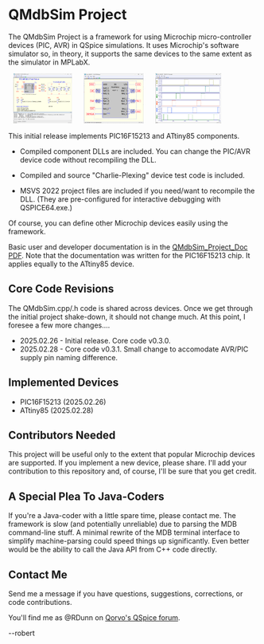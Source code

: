 # QMdbSim Project

The QMdbSim Project is a framework for using Microchip micro-controller devices (PIC, AVR) in QSpice simulations.  It uses Microchip's software simulator so, in theory, it supports the same devices to the same extent as the simulator in MPLabX.

<p>
    <img src="./images/image1.png" alt="Charlie-Plex Demo Schematic" height="100" hspace="10" >
    <img src="./images/image2.png" alt="PIC16F15213 Device Schematic" height="100" hspace="10" >
    <img src="./images/image3.png" alt="Charlie-Plex Waveforms" height="100" hspace="10" >
</p>

This initial release implements PIC16F15213 and ATtiny85 components.

* Compiled component DLLs are included.  You can change the PIC/AVR device code without recompiling the DLL.

* Compiled and source "Charlie-Plexing" device test code is included.

* MSVS 2022 project files are included if you need/want to recompile the DLL.  (They are pre-configured for interactive debugging with QSPICE64.exe.)

Of course, you can define other Microchip devices easily using the framework.

Basic user and developer documentation is in the [QMdbSim_Project_Doc PDF](./QMdbSim_Project_Doc.pdf).  Note that the documentation was written for the PIC16F15213 chip.  It applies equally to the ATtiny85 device.

## Core Code Revisions

The QMdbSim.cpp/.h code is shared across devices.  Once we get through the initial project shake-down, it should not change much.  At this point, I foresee a few more changes....

* 2025.02.26 - Initial release.  Core code v0.3.0.
* 2025.02.28 - Core code v0.3.1. Small change to accomodate AVR/PIC supply pin naming difference.

## Implemented Devices

* PIC16F15213 (2025.02.26)
* ATtiny85 (2025.02.28)

## Contributors Needed

This project will be useful only to the extent that popular Microchip devices are supported.  If you implement a new device, please share.  I'll add your contribution to this repository and, of course, I'll be sure that you get credit.

## A Special Plea To Java-Coders

If you're a Java-coder with a little spare time, please contact me.  The framework is slow (and potentially unreliable) due to parsing the MDB command-line stuff.  A minimal rewrite of the MDB terminal interface to simplify machine-parsing could speed things up significantly.  Even better would be the ability to call the Java API from C++ code directly.

## Contact Me

Send me a message if you have questions, suggestions, corrections, or code contributions.

You'll find me as @RDunn on [Qorvo's QSpice forum](https://forum.qorvo.com/c/qspice/).

--robert